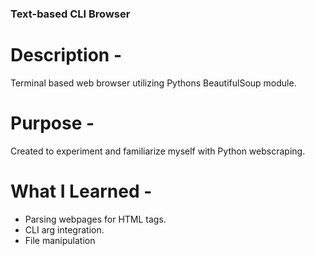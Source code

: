 ### Text-based CLI Browser

# Description -
Terminal based web browser utilizing Pythons BeautifulSoup module.

# Purpose -
Created to experiment and familiarize myself with Python webscraping.

# What I Learned -
- Parsing webpages for HTML tags.
- CLI arg integration.
- File manipulation
